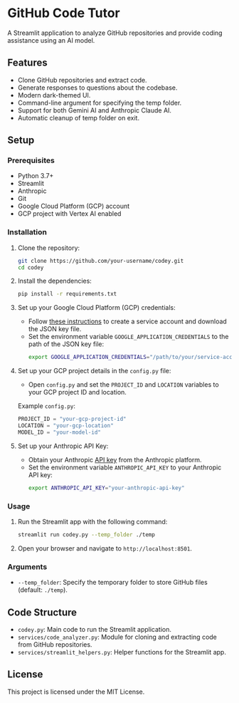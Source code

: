# GitHub Code Tutor

A Streamlit application to analyze GitHub repositories and provide coding assistance using an AI model.

## Features

- Clone GitHub repositories and extract code.
- Generate responses to questions about the codebase.
- Modern dark-themed UI.
- Command-line argument for specifying the temp folder.
- Support for both Gemini AI and Anthropic Claude AI.
- Automatic cleanup of temp folder on exit.

## Setup

### Prerequisites

- Python 3.7+
- Streamlit
- Anthropic
- Git
- Google Cloud Platform (GCP) account
- GCP project with Vertex AI enabled

### Installation

1. Clone the repository:
    ```sh
    git clone https://github.com/your-username/codey.git
    cd codey
    ```

2. Install the dependencies:
    ```sh
    pip install -r requirements.txt
    ```

3. Set up your Google Cloud Platform (GCP) credentials:
    - Follow [these instructions](https://cloud.google.com/docs/authentication/getting-started) to create a service account and download the JSON key file.
    - Set the environment variable `GOOGLE_APPLICATION_CREDENTIALS` to the path of the JSON key file:
        ```sh
        export GOOGLE_APPLICATION_CREDENTIALS="/path/to/your/service-account-file.json"
        ```

4. Set up your GCP project details in the `config.py` file:
    - Open `config.py` and set the `PROJECT_ID` and `LOCATION` variables to your GCP project ID and location.

    Example `config.py`:
    ```python
    PROJECT_ID = "your-gcp-project-id"
    LOCATION = "your-gcp-location"
    MODEL_ID = "your-model-id"
    ```
5. Set up your Anthropic API Key:
    - Obtain your Anthropic [API key](https://console.anthropic.com/settings/keys) from the Anthropic platform.
    - Set the environment variable `ANTHROPIC_API_KEY` to your Anthropic API key:
        ```sh
        export ANTHROPIC_API_KEY="your-anthropic-api-key"
        ```

### Usage

1. Run the Streamlit app with the following command:
    ```sh
    streamlit run codey.py --temp_folder ./temp
    ```

2. Open your browser and navigate to `http://localhost:8501`.

### Arguments

- `--temp_folder`: Specify the temporary folder to store GitHub files (default: `./temp`).

## Code Structure

- `codey.py`: Main code to run the Streamlit application.
- `services/code_analyzer.py`: Module for cloning and extracting code from GitHub repositories.
- `services/streamlit_helpers.py`: Helper functions for the Streamlit app.

## License

This project is licensed under the MIT License.

